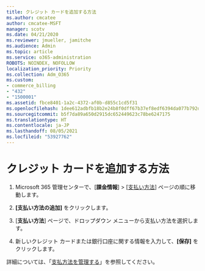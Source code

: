 ```yaml
---
title: クレジット カードを追加する方法
ms.author: cmcatee
author: cmcatee-MSFT
manager: scotv
ms.date: 04/21/2020
ms.reviewer: jmueller, jamitche
ms.audience: Admin
ms.topic: article
ms.service: o365-administration
ROBOTS: NOINDEX, NOFOLLOW
localization_priority: Priority
ms.collection: Adm_O365
ms.custom:
- commerce_billing
- "432"
- "1500001"
ms.assetid: fbce8401-1a2c-4372-af0b-d855c1cd5f31
ms.openlocfilehash: 1dee612adbfb18b2e24b8f0dff67b37ef8edf6394da077b792d3d585cf42fc2c
ms.sourcegitcommit: b5f7da89a650d2915dc652449623c78be6247175
ms.translationtype: HT
ms.contentlocale: ja-JP
ms.lasthandoff: 08/05/2021
ms.locfileid: "53927762"
---
```

# <a name="how-do-i-add-a-credit-card"></a>クレジット カードを追加する方法

1. Microsoft 365 管理センターで、[**課金情報**] \> [[支払い方法](https://go.microsoft.com/fwlink/p/?linkid=2018806)] ページの順に移動します。

2. **[支払い方法の追加]** をクリックします。

3. [**支払い方法**] ページで、ドロップダウン メニューから支払い方法を選択します。

4. 新しいクレジット カードまたは銀行口座に関する情報を入力して、**[保存]** をクリックします。

詳細については、「[支払方法を管理する](/microsoft-365/commerce/billing-and-payments/manage-payment-methods)」を参照してください。
